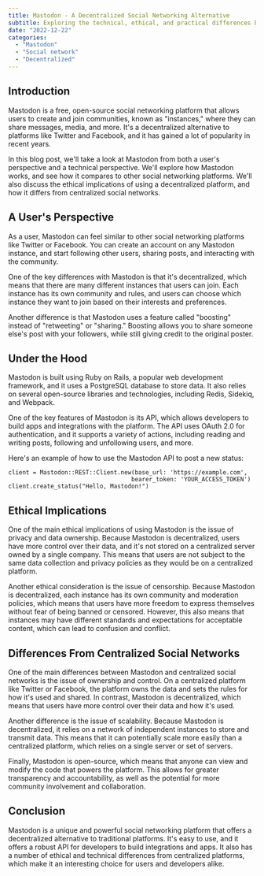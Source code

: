 ```yaml
---
title: Mastodon - A Decentralized Social Networking Alternative
subtitle: Exploring the technical, ethical, and practical differences between Mastodon and traditional platforms
date: "2022-12-22"
categories:
  - "Mastodon"
  - "Social network"
  - "Decentralized"
---
```


## Introduction

Mastodon is a free, open-source social networking platform that allows users to create and join communities, known as "instances," where they can share messages, media, and more. It's a decentralized alternative to platforms like Twitter and Facebook, and it has gained a lot of popularity in recent years.

In this blog post, we'll take a look at Mastodon from both a user's perspective and a technical perspective. We'll explore how Mastodon works, and see how it compares to other social networking platforms. We'll also discuss the ethical implications of using a decentralized platform, and how it differs from centralized social networks.

## A User's Perspective

As a user, Mastodon can feel similar to other social networking platforms like Twitter or Facebook. You can create an account on any Mastodon instance, and start following other users, sharing posts, and interacting with the community.

One of the key differences with Mastodon is that it's decentralized, which means that there are many different instances that users can join. Each instance has its own community and rules, and users can choose which instance they want to join based on their interests and preferences.

Another difference is that Mastodon uses a feature called "boosting" instead of "retweeting" or "sharing." Boosting allows you to share someone else's post with your followers, while still giving credit to the original poster.

## Under the Hood

Mastodon is built using Ruby on Rails, a popular web development framework, and it uses a PostgreSQL database to store data. It also relies on several open-source libraries and technologies, including Redis, Sidekiq, and Webpack.

One of the key features of Mastodon is its API, which allows developers to build apps and integrations with the platform. The API uses OAuth 2.0 for authentication, and it supports a variety of actions, including reading and writing posts, following and unfollowing users, and more.

Here's an example of how to use the Mastodon API to post a new status:

```
client = Mastodon::REST::Client.new(base_url: 'https://example.com',
                                   bearer_token: 'YOUR_ACCESS_TOKEN')
client.create_status("Hello, Mastodon!")
```

## Ethical Implications

One of the main ethical implications of using Mastodon is the issue of privacy and data ownership. Because Mastodon is decentralized, users have more control over their data, and it's not stored on a centralized server owned by a single company. This means that users are not subject to the same data collection and privacy policies as they would be on a centralized platform.

Another ethical consideration is the issue of censorship. Because Mastodon is decentralized, each instance has its own community and moderation policies, which means that users have more freedom to express themselves without fear of being banned or censored. However, this also means that instances may have different standards and expectations for acceptable content, which can lead to confusion and conflict.

## Differences From Centralized Social Networks

One of the main differences between Mastodon and centralized social networks is the issue of ownership and control. On a centralized platform like Twitter or Facebook, the platform owns the data and sets the rules for how it's used and shared. In contrast, Mastodon is decentralized, which means that users have more control over their data and how it's used.

Another difference is the issue of scalability. Because Mastodon is decentralized, it relies on a network of independent instances to store and transmit data. This means that it can potentially scale more easily than a centralized platform, which relies on a single server or set of servers.

Finally, Mastodon is open-source, which means that anyone can view and modify the code that powers the platform. This allows for greater transparency and accountability, as well as the potential for more community involvement and collaboration.

## Conclusion

Mastodon is a unique and powerful social networking platform that offers a decentralized alternative to traditional platforms. It's easy to use, and it offers a robust API for developers to build integrations and apps. It also has a number of ethical and technical differences from centralized platforms, which make it an interesting choice for users and developers alike.
